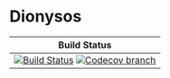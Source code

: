 # Dionysos

| **Build Status** |
|:----------------:|
| [![Build Status][build-img]][build-url] [![Codecov branch][codecov-img]][codecov-url] |

[build-img]: https://travis-ci.org/blegat/Dionysos.jl.svg?branch=master
[build-url]: https://travis-ci.org/blegat/Dionysos.jl
[codecov-img]: http://codecov.io/github/blegat/Dionysos.jl/coverage.svg?branch=master
[codecov-url]: http://codecov.io/github/blegat/Dionysos.jl?branch=master
